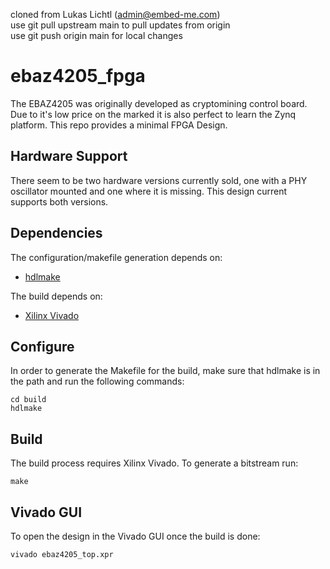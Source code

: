 cloned from Lukas Lichtl (admin@embed-me.com)  
use git pull upstream main to pull updates from origin  
use git push origin main for local changes  

# ebaz4205_fpga

The EBAZ4205 was originally developed as cryptomining control board.
Due to it's low price on the marked it is also perfect to learn
the Zynq platform. This repo provides a minimal FPGA Design.

## Hardware Support

There seem to be two hardware versions currently sold, one with a
PHY oscillator mounted and one where it is missing.
This design current supports both versions.

## Dependencies

The configuration/makefile generation depends on:

* [hdlmake](https://hdlmake.readthedocs.io/en/master/)

The build depends on:

* [Xilinx Vivado](https://www.xilinx.com/products/design-tools/vivado.html)

## Configure

In order to generate the Makefile for the build, make sure that hdlmake
is in the path and run the following commands:

	cd build
	hdlmake

## Build

The build process requires Xilinx Vivado. To generate a bitstream run:

	make

## Vivado GUI

To open the design in the Vivado GUI once the build is done:

	vivado ebaz4205_top.xpr
